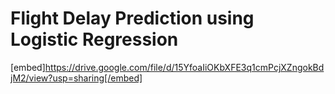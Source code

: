 # Flight Delay Prediction using Logistic Regression
[embed]https://drive.google.com/file/d/15YfoaIiOKbXFE3q1cmPcjXZngokBdjM2/view?usp=sharing[/embed]
